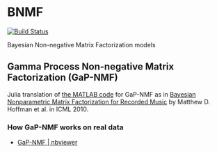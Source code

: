 # BNMF

[![Build Status](https://travis-ci.org/r9y9/BNMF.jl.svg?branch=master)](https://travis-ci.org/r9y9/BNMF.jl)

Bayesian Non-negative Matrix Factorization models

## Gamma Process Non-negative Matrix Factorization (GaP-NMF)

Julia translation of [the MATLAB code](http://www.cs.princeton.edu/~mdhoffma/code/gapnmfmatlab.tar
) for GaP-NMF as in [Bayesian Nonparametric Matrix Factorization for Recorded Music](http://soundlab.cs.princeton.edu/publications/2010_icml_gapnmf.pdf)
by Matthew D. Hoffman et al. in ICML 2010.

### How GaP-NMF works on real data

- [GaP-NMF | nbviewer](http://nbviewer.ipython.org/github/r9y9/BNMF.jl/blob/master/notebook/GaP-NMF.ipynb)
